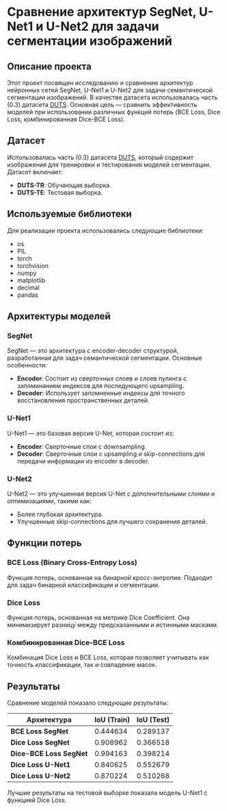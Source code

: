 # Сравнение архитектур SegNet, U-Net1 и U-Net2 для задачи сегментации изображений

## Описание проекта
Этот проект посвящен исследованию и сравнению архитектур нейронных сетей SegNet, U-Net1 и U-Net2 для задачи семантической сегментации изображений. В качестве датасета использовалась часть (0.3) датасета [DUTS](http://saliencydetection.net/duts/). Основная цель — сравнить эффективность моделей при использовании различных функций потерь (BCE Loss, Dice Loss, комбинированная Dice-BCE Loss).

## Датасет
Использовалась часть (0.3) датасета [DUTS](http://saliencydetection.net/duts/), который содержит изображения для тренировки и тестирования моделей сегментации. Датасет включает:
- **DUTS-TR**: Обучающая выборка.
- **DUTS-TE**: Тестовая выборка.

## Используемые библиотеки
Для реализации проекта использовались следующие библиотеки:

- os
- PIL
- torch
- torchvision
- numpy
- matplotlib
- decimal
- pandas


## Архитектуры моделей

### SegNet
SegNet — это архитектура с encoder-decoder структурой, разработанная для задач семантической сегментации. Основные особенности:
- **Encoder**: Состоит из сверточных слоев и слоев пулинга с запоминанием индексов для последующего upsampling.
- **Decoder**: Использует запомненные индексы для точного восстановления пространственных деталей.

### U-Net1
U-Net1 — это базовая версия U-Net, которая состоит из:
- **Encoder**: Сверточные слои с downsampling.
- **Decoder**: Сверточные слои с upsampling и skip-connections для передачи информации из encoder в decoder.

### U-Net2
U-Net2 — это улучшенная версия U-Net с дополнительными слоями и оптимизациями, такими как:
- Более глубокая архитектура.
- Улучшенные skip-connections для лучшего сохранения деталей.

## Функции потерь

### BCE Loss (Binary Cross-Entropy Loss)
Функция потерь, основанная на бинарной кросс-энтропии. Подходит для задач бинарной классификации и сегментации.

### Dice Loss
Функция потерь, основанная на метрике Dice Coefficient. Она минимизирует разницу между предсказанными и истинными масками.

### Комбинированная Dice-BCE Loss
Комбинация Dice Loss и BCE Loss, которая позволяет учитывать как точность классификации, так и совпадение масок.

## Результаты
Сравнение моделей показало следующие результаты:

| Архитектура | IoU (Train) | IoU (Test) |
|------------|------------|------------|
| **BCE Loss SegNet** | 0.444634 | 0.289137 |
| **Dice Loss SegNet** | 0.908962 | 0.366518 |
| **Dice-BCE Loss SegNet** | 0.994163 | 0.398214 |
| **Dice Loss U-Net1** | 0.840625 | 0.552679 |
| **Dice Loss U-Net2** | 0.870224 | 0.510268 |

Лучшие результаты на тестовой выборке показала модель U-Net1 с функцией Dice Loss.

